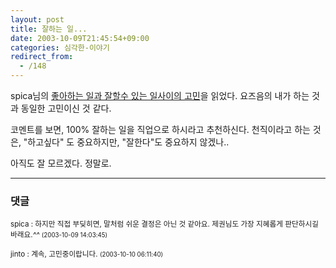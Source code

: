 ```yaml
---
layout: post
title: 잘하는 일...
date: 2003-10-09T21:45:54+09:00
categories: 심각한-이야기
redirect_from:
  - /148
---
```


spica님의 <a href="http://www.cuve.co.kr/blog/archives/000152.html">좋아하는 일과 잘할수 있는 일사이의 고민</a>을 읽었다. 요즈음의 내가 하는 것과 동일한 고민이신 것 같다.

코멘트를 보면, 100% 잘하는 일을 직업으로 하시라고 추천하신다. 천직이라고 하는 것은, "하고싶다" 도 중요하지만, "잘한다"도 중요하지 않겠나..

아직도 잘 모르겠다. 정말로.

* * *

### 댓글



<!--- cmt:312 --->
<!--- mail: --->
<!--- parent:0 --->

<small>spica : 하지만 직접 부딪히면, 말처럼 쉬운 결정은 아닌 것 같아요. 제권님도 가장 지혜롭게 판단하시길 바래요.*^^* <small>(2003-10-09 14:03:45)</small></small>


<!--- cmt:313 --->
<!--- mail: --->
<!--- parent:0 --->

<small>jinto : 계속, 고민중이랍니다. <small>(2003-10-10 06:11:40)</small></small>

